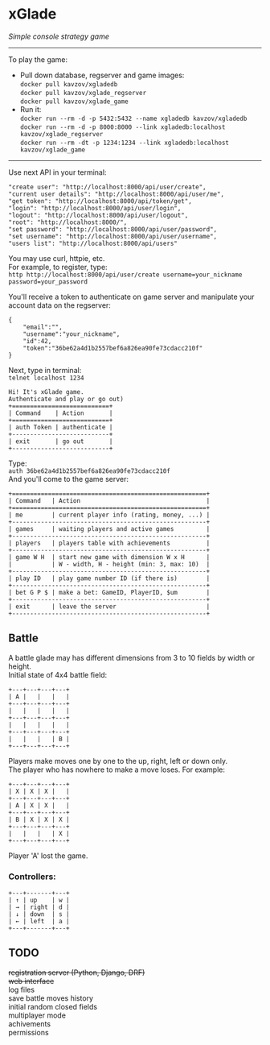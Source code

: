 # xGlade  
_Simple console strategy game_  

---

To play the game:  
- Pull down database, regserver and game images:  
`docker pull kavzov/xgladedb`  
`docker pull kavzov/xglade_regserver`  
`docker pull kavzov/xglade_game`  
- Run it:  
`docker run --rm -d -p 5432:5432 --name xgladedb kavzov/xgladedb`  
`docker run --rm -d -p 8000:8000 --link xgladedb:localhost kavzov/xglade_regserver`  
`docker run --rm -dt -p 1234:1234 --link xgladedb:localhost kavzov/xglade_game`  

---

Use next API in your terminal:  
```
"create user": "http://localhost:8000/api/user/create",
"current user details": "http://localhost:8000/api/user/me",
"get token": "http://localhost:8000/api/token/get",
"login": "http://localhost:8000/api/user/login",
"logout": "http://localhost:8000/api/user/logout",
"root": "http://localhost:8000/",
"set password": "http://localhost:8000/api/user/password",
"set username": "http://localhost:8000/api/user/username",
"users list": "http://localhost:8000/api/users"
```  
You may use curl, httpie, etc.   
For example, to register, type:  
`http http://localhost:8000/api/user/create username=your_nickname password=your_password`  
  
You'll receive a token to authenticate on game server and manipulate your account data on the regserver:  
```
{
    "email":"",
    "username":"your_nickname",
    "id":42,
    "token":"36be62a4d1b2557bef6a826ea90fe73cdacc210f"
}
```  

Next, type in terminal:  
`telnet localhost 1234`  
```
Hi! It's xGlade game.
Authenticate and play or go out)
+===========================+
| Command    | Action       |
+===========================+
| auth Token | authenticate |
+---------------------------+
| exit       | go out       |
+---------------------------+
```  
Type:  
`auth 36be62a4d1b2557bef6a826ea90fe73cdacc210f`  
And you'll come to the game server:  
```
+======================================================+
| Command   | Action                                   |
+======================================================+
| me        | current player info (rating, money, ...) |
+------------------------------------------------------+
| games     | waiting players and active games         |
+------------------------------------------------------+
| players   | players table with achievements          |
+------------------------------------------------------+
| game W H  | start new game with dimension W x H      |
|           | W - width, H - height (min: 3, max: 10)  |
+------------------------------------------------------+
| play ID   | play game number ID (if there is)        |
+------------------------------------------------------+
| bet G P $ | make a bet: GameID, PlayerID, $um        |
+------------------------------------------------------+
| exit      | leave the server                         |
+------------------------------------------------------+
```

## Battle
A battle glade may has different dimensions from 3 to 10 fields by width or height.   
Initial state of 4x4 battle field:
```
+---+---+---+---+
| A |   |   |   |
+---+---+---+---+
|   |   |   |   |
+---+---+---+---+
|   |   |   |   |
+---+---+---+---+
|   |   |   | B |
+---+---+---+---+
```
Players make moves one by one to the up, right, left or down only.  
The player who has nowhere to make a move loses. For example:
```
+---+---+---+---+
| X | X | X |   |
+---+---+---+---+
| A | X | X |   |
+---+---+---+---+
| B | X | X | X |
+---+---+---+---+
|   |   |   | X |
+---+---+---+---+
```
Player 'A' lost the game.  

### Controllers:  
```
+---+-------+---+
| ↑ | up    | w |
| → | right | d |
| ↓ | down  | s |
| ← | left  | a |
+---+-------+---+
```

## TODO  
~~registration server (Python, Django, DRF)~~  
~~web interface~~  
log files  
save battle moves history  
initial random closed fields  
multiplayer mode  
achivements  
permissions  
